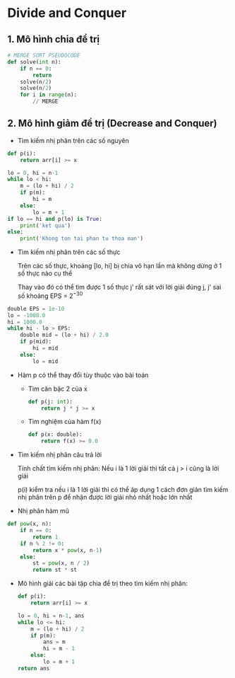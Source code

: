 # Divide and Conquer

## 1. Mô hình chia để trị

```python
# MERGE SORT PSEUDOCODE
def solve(int n):
	if n == 0: 
		return
	solve(n/2)
	solve(n/2)
	for i in range(n):
		// MERGE
```

## 2. Mô hình giảm để trị (Decrease and Conquer)

- Tìm kiếm nhị phân trên các số nguyên

```python
def p(i):
	return arr[i] >= x	

lo = 0, hi = n-1
while lo < hi:
	m = (lo + hi) / 2
	if p(m):
		hi = m
	else:
		lo = m + 1
if lo == hi and p(lo) is True:
	print('ket qua')
else:
	print('Khong ton tai phan tu thoa man')
```

- Tìm kiếm nhị phân trên các số thực

    Trên các số thực, khoảng [lo, hi] bị chia vô hạn lần mà không dừng ở 1 số thực nào cụ thể

    Thay vào đó có thể tìm được 1 số thực j' rất sát với lời giải đúng j, j' sai số khoảng EPS = $2^{-30}$

```python
double EPS = 1e-10
lo = -1000.0
hi = 1000.0
while hi - lo > EPS:
	double mid = (lo + hi) / 2.0
	if p(mid):
		hi = mid
	else:
		lo = mid
```

- Hàm p có thể thay đổi tùy thuộc vào bài toán
    - Tìm căn bậc 2 của x

        ```python
        def p(j: int):
        	return j * j >= x
        ```

    - Tìm nghiệm của hàm f(x)

        ```python
        def p(x: double):
        	return f(x) >= 0.0
        ```

- Tìm kiếm nhị phân câu trả lời

    Tính chất tìm kiếm nhị phân: Nếu i là 1 lời giải thì tất cả j > i cũng là lời giải

    p(i) kiểm tra nếu i là 1 lời giải thì có thể áp dụng 1 cách đơn giản tìm kiếm nhị phân trên p để nhận được lời giải nhỏ nhất hoặc lớn nhất

- Nhị phân hàm mũ

```python
def pow(x, n):
	if n == 0:
		return 1
	if n % 2 != 0:
		return x * pow(x, n-1)
	else:
		st = pow(x, n / 2)
		return st * st
```

- Mô hình giải các bài tập chia để trị theo tìm kiếm nhị phân:

    ```python
    def p(i):
    	return arr[i] >= x	

    lo = 0, hi = n-1, ans
    while lo <= hi:
    	m = (lo + hi) / 2
    	if p(m):
    		ans = m
    		hi = m - 1
    	else:
    		lo = m + 1
    return ans
    ```
